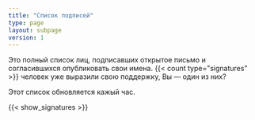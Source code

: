 ```yaml
---
title: "Список подписей"
type: page
layout: subpage
version: 1
---
```


Это полный список лиц, подписавших открытое письмо и согласившихся опубликовать свои имена. {{< count type="signatures" >}} человек уже выразили свою поддержку, Вы — один из них?

Этот список обновляется кажый час.

{{< show_signatures >}}


